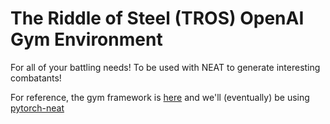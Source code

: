 # The Riddle of Steel (TROS) OpenAI Gym Environment

For all of your battling needs! To be used with NEAT to generate interesting combatants!

For reference, the gym framework is [here](https://github.com/openai/gym) and we'll (eventually) be using [pytorch-neat](https://github.com/uber-research/PyTorch-NEAT.git)
